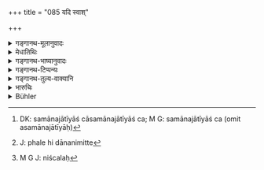 +++
title = "085 यदि स्वाश्"

+++

<details><summary>गङ्गानथ-मूलानुवादः</summary>

When twice-born men wed women of their own as well as other castes, their seniority, honour and habitation shall be according to the order of their castes.—(85)
</details>

<details><summary>मेधातिथिः</summary>

कामतः प्रवृत्ता यदि समानजातीया असमानजातीयाश् च[^२३४] **विन्देरन्** विवाहयेयुस् **तासां वर्णक्रमेण** जात्यनुरूपं **ज्यैष्ठ्यम्**, न वयस्तो न च विवाहक्रमतः । फलादिदाननिमित्ते[^२३५] पूजा प्रथमं ब्राह्मण्यास् ततः क्षत्रियावैश्ययोर् इत्य् एष वर्णक्रमः । **वेश्म** प्रधानं गृहं तद् ब्राह्मण्याः । सवर्णानां विवाहक्रमो निश्चायकः[^२३६] स्मृतः ॥ ९.८५ ॥


[^२३६]:
     M G J: niścalaḥ


[^२३५]:
     J: phale hi dānanimitte


[^२३४]:
     DK: samānajātīyāś cāsamānajātīyāś ca; M G: samānajātīyāś ca (omit asamānajātīyāḥ)
</details>

<details><summary>गङ्गानथ-भाष्यानुवादः</summary>

If urged by carnal desire, men should wed women belonging to the same caste as themselves, or those belonging to other castes, then their ‘*seniority*’ shall depend upon ‘*the order of their castes*,’— and not upon age, nor upon the order of their age.

‘*Honour*’—consisting in the presenting of fruits and other things.

‘*The order of the caste*’ is that the Brāhmaṇa-wife comes first, then the *Kṣatriya*, then the *Vaiśya*.

‘*Habitation*’—*i.e*., the principal apartments. This belongs to the Brāhmaṇa-wife.

Among wives of the same caste, all this is governed by the order of their marriage.—(85)
</details>

<details><summary>गङ्गानथ-टिप्पन्यः</summary>

*Cf*. the Mahābhārata 13.47.31.

This verse is quoted in *Parāśaramādhava* (Ācāra, p. 509), as laying
down the order in which the several wives of a man are to be
honoured;—in *Smṛtitattva* (p. 298) as declaring who is to be regarded
as the ‘Senior’ wife,

‘*Jyesṭhā*’;—also in Vol. II, p. 191;—in *Vivādaratnākara* (p. 419),
which explains ‘*svāḥ*’ as ‘belonging to the same caste as her husband,’
and ‘*svāvarāḥ*’ (which is its reading for ‘*aparāḥ*’) as ‘belonging to
a different caste’;—in *Vīramitrodaya* (Vyavahāra, 198a);—and by
*Jīmūtavāhana* (Dāyabhāga, p. 257), which says that the wife of one’s
own caste, even though married later, would be the *Senior* and hence
entitled to associate with the husband in his religious acts.
</details>

<details><summary>गङ्गानथ-तुल्य-वाक्यानि</summary>

**(verses 9.85-87)  
**

*Viṣṇu* (26.1-4).—‘If a man has several wives of his own caste, he shall
perform his religious duties with the eldest wife. If he has several
wives of diverse castes, he shall perform them, even with the youngest
wife, if she is of the same caste as himself. On failure of a wife of
his own caste, be shall perform them with one belonging to the caste
next below his own; so also in cases of distress;—but no twice-born man
shall ever do it with a Śūdra wife.’

*Yājñavalkya* (1.88).—‘So long as a wife of the same caste as himself is
alive, he shall not have his religious acts done by another; and among
several wives of the same caste, the younger one shall not be employed
in religious acts, except along with the eldest.’

*Kātyāyana* (Vivādaratnākara, p. 420).—‘If a man has several wives, he
should have his religious acts, such as the tending of the Sacrificial
Fire, done by one who belongs to the same caste as himself; if there are
several of the same caste as himself, then by the eldest among them, if
she is not defective; or by one who has given birth to a heroic son and
is most obedient to him, skilful, sweet-speaking and pure.’
</details>

<details><summary>भारुचिः</summary>

"इमाः स्युः क्रमशो ऽपराः" इत्य् एतत्क्रमेणैव दारकर्मोक्तम् । इह तूत्सृज्येति क्रमेणाद्यूढानां वर्णक्रमेणैव ज्यैष्ठ्यादि स्यात् । प्रयोजनम् अस्य दायविभागः । पूजा चैतेनैव च सवर्णानाम् अनुक्रमेणैव ज्यैष्ठ्यं विज्ञेयम्, न तु जन्मना ॥ ९.८५ ॥
</details>

<details><summary>Bühler</summary>

085	If twice-born men wed women of their own and of other (lower castes), the seniority, honour, and habitation of those (wives) must be (settled) according to the order of the castes (varna).
</details>
